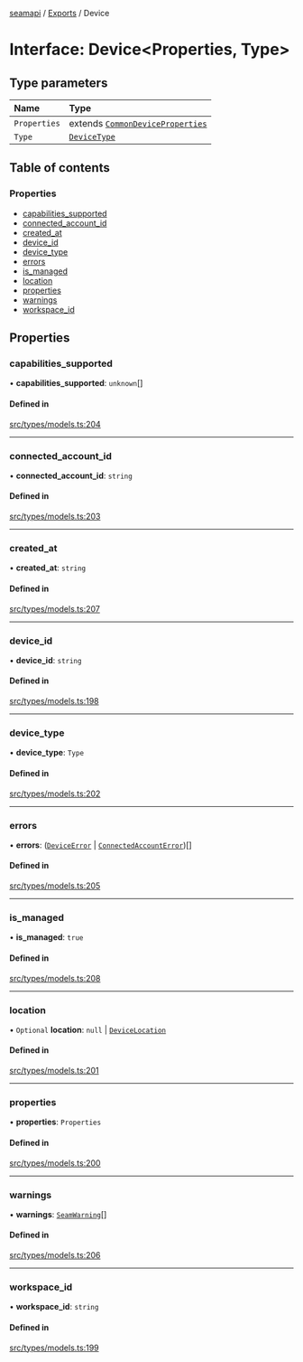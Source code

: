 [seamapi](../README.md) / [Exports](../modules.md) / Device

# Interface: Device<Properties, Type\>

## Type parameters

| Name | Type |
| :------ | :------ |
| `Properties` | extends [`CommonDeviceProperties`](../modules.md#commondeviceproperties) |
| `Type` | [`DeviceType`](../modules.md#devicetype) |

## Table of contents

### Properties

- [capabilities\_supported](Device.md#capabilities_supported)
- [connected\_account\_id](Device.md#connected_account_id)
- [created\_at](Device.md#created_at)
- [device\_id](Device.md#device_id)
- [device\_type](Device.md#device_type)
- [errors](Device.md#errors)
- [is\_managed](Device.md#is_managed)
- [location](Device.md#location)
- [properties](Device.md#properties)
- [warnings](Device.md#warnings)
- [workspace\_id](Device.md#workspace_id)

## Properties

### capabilities\_supported

• **capabilities\_supported**: `unknown`[]

#### Defined in

[src/types/models.ts:204](https://github.com/seamapi/javascript/blob/main/src/types/models.ts#L204)

___

### connected\_account\_id

• **connected\_account\_id**: `string`

#### Defined in

[src/types/models.ts:203](https://github.com/seamapi/javascript/blob/main/src/types/models.ts#L203)

___

### created\_at

• **created\_at**: `string`

#### Defined in

[src/types/models.ts:207](https://github.com/seamapi/javascript/blob/main/src/types/models.ts#L207)

___

### device\_id

• **device\_id**: `string`

#### Defined in

[src/types/models.ts:198](https://github.com/seamapi/javascript/blob/main/src/types/models.ts#L198)

___

### device\_type

• **device\_type**: `Type`

#### Defined in

[src/types/models.ts:202](https://github.com/seamapi/javascript/blob/main/src/types/models.ts#L202)

___

### errors

• **errors**: ([`DeviceError`](DeviceError.md) \| [`ConnectedAccountError`](ConnectedAccountError.md))[]

#### Defined in

[src/types/models.ts:205](https://github.com/seamapi/javascript/blob/main/src/types/models.ts#L205)

___

### is\_managed

• **is\_managed**: ``true``

#### Defined in

[src/types/models.ts:208](https://github.com/seamapi/javascript/blob/main/src/types/models.ts#L208)

___

### location

• `Optional` **location**: ``null`` \| [`DeviceLocation`](../modules.md#devicelocation)

#### Defined in

[src/types/models.ts:201](https://github.com/seamapi/javascript/blob/main/src/types/models.ts#L201)

___

### properties

• **properties**: `Properties`

#### Defined in

[src/types/models.ts:200](https://github.com/seamapi/javascript/blob/main/src/types/models.ts#L200)

___

### warnings

• **warnings**: [`SeamWarning`](SeamWarning.md)[]

#### Defined in

[src/types/models.ts:206](https://github.com/seamapi/javascript/blob/main/src/types/models.ts#L206)

___

### workspace\_id

• **workspace\_id**: `string`

#### Defined in

[src/types/models.ts:199](https://github.com/seamapi/javascript/blob/main/src/types/models.ts#L199)
